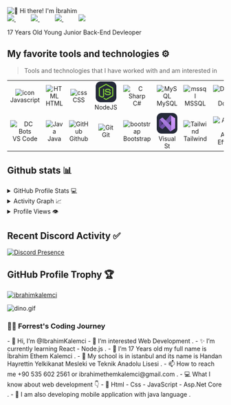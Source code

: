 <img src="https://raw.githubusercontent.com/IbrahimKalemci/IbrahimKalemci/main/intro.gif" alt="👋 Hi there! I'm İbrahim" title="👋 Hi there! I'm İbrahim"/>
<div align="justify">

<a href="https://www.instagram.com/zag0r_/">
<img src="https://img.shields.io/badge/Instagram-%23E4405F.svg?style=for-the-badge&logo=Instagram&logoColor=white">
</a>
 &nbsp;&nbsp;&nbsp;&nbsp;&nbsp;&nbsp;&nbsp;&nbsp;
<a href="https://www.youtube.com/@zagor3635/">
<img src="https://img.shields.io/badge/YouTube-FF0000?style=for-the-badge&logo=youtube&logoColor=white">
</a>
&nbsp;&nbsp;&nbsp;&nbsp;&nbsp;&nbsp;&nbsp;&nbsp;
<a href="https://www.fiverr.com/zagordev?up_rollout=true">
<img src="https://img.shields.io/badge/Fiverr-%205AAA222.svg?style=for-the-badge&logo=Fiverr&logoColor=white">
</a>
&nbsp;&nbsp;&nbsp;&nbsp;&nbsp;&nbsp;&nbsp;&nbsp;
<a href="https://www.linkedin.com/in/ibrahim-ethem-kalemci-783348291/">
<img src="https://img.shields.io/badge/Linkedin-%231DA1F2.svg?style=for-the-badge&logo=Linkedin&logoColor=white">
</a>


</div>
<p></p>
<p align="justify">
17 Years Old Young Junior Back-End Devleoper

</p>

## My favorite tools and technologies ⚙️

> Tools and technologies that I have worked with and am interested in

<table>
  <tr>
    <td align="center" width="96">
        <img src="https://skillicons.dev/icons?i=js" alt="icon" width="48" height="48" />
      <br>Javascript
    </td>
    <td align="center"  width="96">
        <img src="https://skillicons.dev/icons?i=html" width="48" height="48" alt="HTML" />
      <br>HTML
    </td>
    <td align="center" width="96">
        <img src="https://skillicons.dev/icons?i=css" width="48" height="48" alt="css" />
      <br>CSS
    </td>
    <td align="center" width="96">
        <img src="https://raw.githubusercontent.com/tandpfun/skill-icons/59059d9d1a2c092696dc66e00931cc1181a4ce1f/icons/NodeJS-Dark.svg" width="48" height="48" alt="css" />
      <br>NodeJS
    </td>
    <td align="center" width="96">
        <img src="https://skillicons.dev/icons?i=cs" width="48" height="48" alt="C Sharp" />
      <br>C#
    </td>
    <td align="center" width="96">
        <img src="https://techstack-generator.vercel.app/mysql-icon.svg" width="48" height="48" alt="MySQL" />
      <br>MySQL
    </td>
    <td align="center" width="96">
         <img src="https://user-images.githubusercontent.com/4249331/52232852-e2c4f780-28bd-11e9-835d-1e3cf3e43888.png" alt="mssql" width="48" height="48"/>
      <br>MSSQL
    </td>
    <td align="center" width="96">
        <img src="https://skillicons.dev/icons?i=dotnet" width="48" height="48" alt="DiscordJS" />
      <br>Dotnet
    </td>
    <td align="center" width="96">
        <img src="https://skillicons.dev/icons?i=androidstudio" width="48" height="48" alt="ExpressJS" />
      <br>Android St
    </td>
    <tr>
        <td align="center" width="96">
            <img src="https://skillicons.dev/icons?i=vscode" width="48" height="48" alt="DC Bots" />
            <br>VS Code
        </td>
        <td align="center" width="96">
            <img src="https://techstack-generator.vercel.app/java-icon.svg" width="48" height="48" alt="Java" />
            <br>Java
        </td>
            <td align="center" width="96">
            <img src="https://techstack-generator.vercel.app/github-icon.svg" width="48" height="48" alt="GitHub" />
            <br>Github
        </td>
        <td align="center" width="96">
            <img src="https://skillicons.dev/icons?i=git" width="48" height="48" alt="Git" />
            <br>Git
        </td>
        <td align="center"  width="96">
            <img src="https://skillicons.dev/icons?i=bootstrap" width="48" height="48" alt="bootstrap" />
            <br>Bootstrap
        </td>
                <td align="center" width="96">
            <img src="https://raw.githubusercontent.com/tandpfun/skill-icons/59059d9d1a2c092696dc66e00931cc1181a4ce1f/icons/VisualStudio-Dark.svg" width="48" height="48" alt="VsCode" />
            <br>Visual St
        </td>
        <td align="center" width="96">
            <img src="https://skillicons.dev/icons?i=tailwind" width="48" height="48" alt="Tailwind" />
            <br>Tailwind
        </td>
        <td align="center" width="96">
            <img src="https://skillicons.dev/icons?i=ae" width="50" height="48" alt="AdobeAe" />
            <br>After Effects
        </td>
        <td align="center" width="96">
            <img src="https://raw.githubusercontent.com/tandpfun/skill-icons/59059d9d1a2c092696dc66e00931cc1181a4ce1f/icons/Photoshop.svg" width="48" height="48" alt="Photoshop" />
            <br>Photoshop
        </td>
    </tr>

</table>

## Github stats 📊

<details>
  <summary>GitHub Profile Stats 💻</summary>
  <br/>
    <a href="https://github.com/IbrahimKalemci/github-readme-stats"><img alt="Ibrahim's Github Stats" src="https://github-readme-stats.vercel.app/api?username=ibrahimkalemci&show_icons=true&locale=en" alt="ibrahimkalemci&show_icons=true&locale=en&layout=compact&theme=tokyonight" height="192px"/></a>
  <a href="https://github.com/IbrahimKalemci/github-readme-stats"><img alt="Ibrahim's Top Languages" src="https://github-readme-streak-stats.herokuapp.com/?user=ibrahimkalemci" height="192px"/></a>
  <br/>
</details>

<details>
  <summary>Activity Graph 📈</summary>
  <br/>

<h3 align="left">Connect with me:</h3>
<p align="left">
</p>

<p><img align="center" src="https://github-readme-stats.vercel.app/api/top-langs?username=ibrahimkalemci&show_icons=true&locale=en&layout=compact" alt="ibrahimkalemci" /></p>
</details>


<details>
  <summary>Profile Views 👁️</summary>
  <br/>
  <img src="https://komarev.com/ghpvc/?username=etkoskoe&label=PROFILE+VIEWS&style=for-the-badge&color=brightgreen">

</details>

## Recent Discord Activity ✅

[![Discord Presence](https://lanyard.cnrad.dev/api/268125884651667456)](https://discord.com/users/268125884651667456)

## GitHub Profile Trophy 🏆

<p align="left"> <a href="https://github.com/ryo-ma/github-profile-trophy"><img src="https://github-profile-trophy.vercel.app/?username=ibrahimkalemci" alt="ibrahimkalemci" /></a> </p>


<img data-target="animated-image.replacedImage" alt="dino.gif" class="AnimatedImagePlayer-animatedImage" src="https://cdn.discordapp.com/attachments/746203556151033916/1160368902723866697/dino.gif" style="display: block; opacity: 1;">

<summary><h3>👨‍💻 Forrest's Coding Journey</h3></summary>
- 👋 Hi, I’m @IbrahimKalemci
- 👀 I’m interested Web Development .
- ✨ I’m currently learning React - Node.js .
- 💞️ I’m 17 Years old my full name is İbrahim Ethem Kalemci .
- 🏫 My school is in istanbul and its name is Handan Hayrettin Yelkikanat Mesleki ve Teknik Anadolu Lisesi .
- 📫 How to reach me +90 535 602 2561 or ibrahimethemkalemci@gmail.com .
- 💻 What I know about web development 👇
- 📜 Html - Css - JavaScript - Asp.Net Core .
- 📱 I am also developing mobile application with java language .

<!---
IbrahimKalemci/IbrahimKalemci is a ✨ special ✨ repository because its `README.md` (this file) appears on your GitHub profile.
You can click the Preview link to take a look at your changes.
--->
